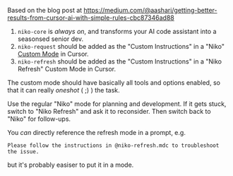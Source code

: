 Based on the blog post at https://medium.com/@aashari/getting-better-results-from-cursor-ai-with-simple-rules-cbc87346ad88

1. `niko-core` is *always on*, and transforms your AI code assistant into a seasonsed senior dev.
2. `niko-request` should be added as the "Custom Instructions" in a "Niko" [Custom Mode](https://docs.cursor.com/chat/custom-modes) in Cursor.
3. `niko-refresh` should be added as the "Custom Instructions" in a "Niko Refresh" Custom Mode in Cursor.

The custom mode should have basically all tools and options enabled, so that it can really _oneshot_ ( ;) ) the task.

Use the regular "Niko" mode for planning and development. If it gets stuck, switch to "Niko Refresh" and ask it to reconsider. Then switch back to "Niko" for follow-ups.

You *can* directly reference the refresh mode in a prompt, e.g. 

    Please follow the instructions in @niko-refresh.mdc to troubleshoot the issue.

but it's probably easiser to put it in a mode.
